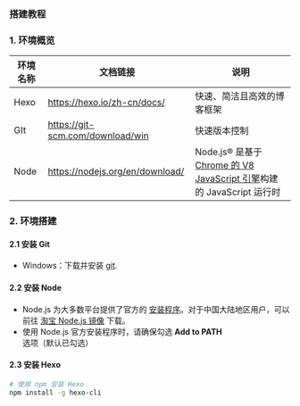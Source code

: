 ### 搭建教程

### 1. 环境概览

| 环境名称 | 文档链接                         | 说明                                                         |
| -------- | -------------------------------- | ------------------------------------------------------------ |
| Hexo     | https://hexo.io/zh-cn/docs/      | 快速、简洁且高效的博客框架                                   |
| GIt      | https://git-scm.com/download/win | 快速版本控制                                                 |
| Node     | https://nodejs.org/en/download/  | Node.js® 是基于[Chrome 的 V8 JavaScript 引擎](https://v8.dev/)构建的 JavaScript 运行时 |

### 2. 环境搭建

#### 2.1 安装 Git 

- Windows：下载并安装 [git](https://git-scm.com/download/win). 

#### 2.2 安装 Node

- Node.js 为大多数平台提供了官方的 [安装程序](https://nodejs.org/en/download/)。对于中国大陆地区用户，可以前往 [淘宝 Node.js 镜像](https://npm.taobao.org/mirrors/node) 下载。
- 使用 Node.js 官方安装程序时，请确保勾选 **Add to PATH** 选项（默认已勾选）

#### 2.3 安装 Hexo

```bash
# 使用 npm 安装 Hexo
npm install -g hexo-cli
```



